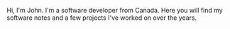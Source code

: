Hi, I'm John. I'm a software developer from Canada. Here you will find my software notes and a few projects I've worked on over the years.
